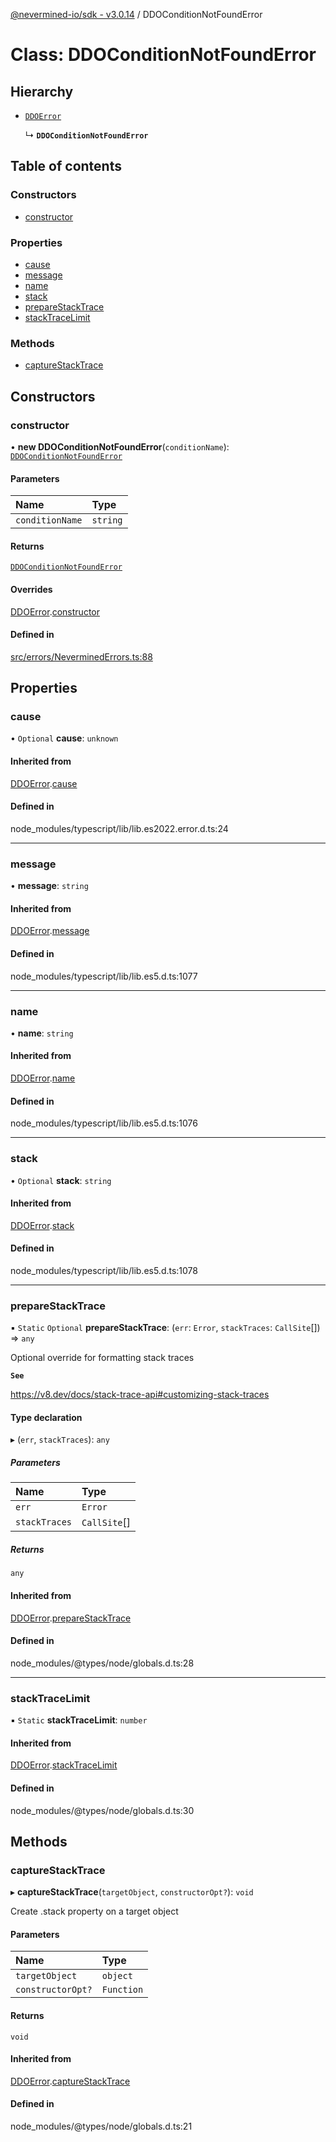 [@nevermined-io/sdk - v3.0.14](../code-reference.md) / DDOConditionNotFoundError

# Class: DDOConditionNotFoundError

## Hierarchy

- [`DDOError`](DDOError.md)

  ↳ **`DDOConditionNotFoundError`**

## Table of contents

### Constructors

- [constructor](DDOConditionNotFoundError.md#constructor)

### Properties

- [cause](DDOConditionNotFoundError.md#cause)
- [message](DDOConditionNotFoundError.md#message)
- [name](DDOConditionNotFoundError.md#name)
- [stack](DDOConditionNotFoundError.md#stack)
- [prepareStackTrace](DDOConditionNotFoundError.md#preparestacktrace)
- [stackTraceLimit](DDOConditionNotFoundError.md#stacktracelimit)

### Methods

- [captureStackTrace](DDOConditionNotFoundError.md#capturestacktrace)

## Constructors

### constructor

• **new DDOConditionNotFoundError**(`conditionName`): [`DDOConditionNotFoundError`](DDOConditionNotFoundError.md)

#### Parameters

| Name            | Type     |
| :-------------- | :------- |
| `conditionName` | `string` |

#### Returns

[`DDOConditionNotFoundError`](DDOConditionNotFoundError.md)

#### Overrides

[DDOError](DDOError.md).[constructor](DDOError.md#constructor)

#### Defined in

[src/errors/NeverminedErrors.ts:88](https://github.com/nevermined-io/sdk-js/blob/c199ac5f07bae206285a6910a3ef1031f64d0ed6/src/errors/NeverminedErrors.ts#L88)

## Properties

### cause

• `Optional` **cause**: `unknown`

#### Inherited from

[DDOError](DDOError.md).[cause](DDOError.md#cause)

#### Defined in

node_modules/typescript/lib/lib.es2022.error.d.ts:24

---

### message

• **message**: `string`

#### Inherited from

[DDOError](DDOError.md).[message](DDOError.md#message)

#### Defined in

node_modules/typescript/lib/lib.es5.d.ts:1077

---

### name

• **name**: `string`

#### Inherited from

[DDOError](DDOError.md).[name](DDOError.md#name)

#### Defined in

node_modules/typescript/lib/lib.es5.d.ts:1076

---

### stack

• `Optional` **stack**: `string`

#### Inherited from

[DDOError](DDOError.md).[stack](DDOError.md#stack)

#### Defined in

node_modules/typescript/lib/lib.es5.d.ts:1078

---

### prepareStackTrace

▪ `Static` `Optional` **prepareStackTrace**: (`err`: `Error`, `stackTraces`: `CallSite`[]) => `any`

Optional override for formatting stack traces

**`See`**

https://v8.dev/docs/stack-trace-api#customizing-stack-traces

#### Type declaration

▸ (`err`, `stackTraces`): `any`

##### Parameters

| Name          | Type         |
| :------------ | :----------- |
| `err`         | `Error`      |
| `stackTraces` | `CallSite`[] |

##### Returns

`any`

#### Inherited from

[DDOError](DDOError.md).[prepareStackTrace](DDOError.md#preparestacktrace)

#### Defined in

node_modules/@types/node/globals.d.ts:28

---

### stackTraceLimit

▪ `Static` **stackTraceLimit**: `number`

#### Inherited from

[DDOError](DDOError.md).[stackTraceLimit](DDOError.md#stacktracelimit)

#### Defined in

node_modules/@types/node/globals.d.ts:30

## Methods

### captureStackTrace

▸ **captureStackTrace**(`targetObject`, `constructorOpt?`): `void`

Create .stack property on a target object

#### Parameters

| Name              | Type       |
| :---------------- | :--------- |
| `targetObject`    | `object`   |
| `constructorOpt?` | `Function` |

#### Returns

`void`

#### Inherited from

[DDOError](DDOError.md).[captureStackTrace](DDOError.md#capturestacktrace)

#### Defined in

node_modules/@types/node/globals.d.ts:21
